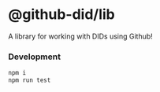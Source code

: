 # @github-did/lib

A library for working with DIDs using Github!


### Development

```bash
npm i
npm run test
```

